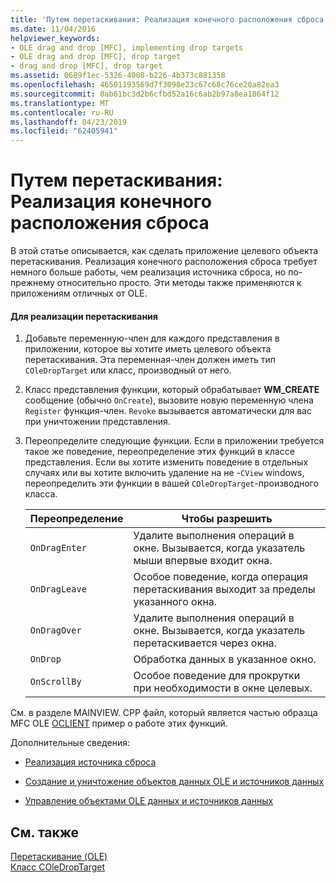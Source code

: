 ```yaml
---
title: 'Путем перетаскивания: Реализация конечного расположения сброса'
ms.date: 11/04/2016
helpviewer_keywords:
- OLE drag and drop [MFC], implementing drop targets
- OLE drag and drop [MFC], drop target
- drag and drop [MFC], drop target
ms.assetid: 0689f1ec-5326-4008-b226-4b373c881358
ms.openlocfilehash: 46501193569d7f3098e23c67c68c76ce20a82ea3
ms.sourcegitcommit: 0ab61bc3d2b6cfbd52a16c6ab2b97a8ea1864f12
ms.translationtype: MT
ms.contentlocale: ru-RU
ms.lasthandoff: 04/23/2019
ms.locfileid: "62405941"
---
```

# <a name="drag-and-drop-implementing-a-drop-target"></a>Путем перетаскивания: Реализация конечного расположения сброса

В этой статье описывается, как сделать приложение целевого объекта перетаскивания. Реализация конечного расположения сброса требует немного больше работы, чем реализация источника сброса, но по-прежнему относительно просто. Эти методы также применяются к приложениям отличных от OLE.

#### <a name="to-implement-a-drop-target"></a>Для реализации перетаскивания

1. Добавьте переменную-член для каждого представления в приложении, которое вы хотите иметь целевого объекта перетаскивания. Эта переменная-член должен иметь тип `COleDropTarget` или класс, производный от него.

1. Класс представления функции, который обрабатывает **WM_CREATE** сообщение (обычно `OnCreate`), вызовите новую переменную члена `Register` функция-член. `Revoke` вызывается автоматически для вас при уничтожении представления.

1. Переопределите следующие функции. Если в приложении требуется такое же поведение, переопределение этих функций в классе представления. Если вы хотите изменить поведение в отдельных случаях или вы хотите включить удаление на не -`CView` windows, переопределить эти функции в вашей `COleDropTarget`-производного класса.

    |Переопределение|Чтобы разрешить|
    |--------------|--------------|
    |`OnDragEnter`|Удалите выполнения операций в окне. Вызывается, когда указатель мыши впервые входит окна.|
    |`OnDragLeave`|Особое поведение, когда операция перетаскивания выходит за пределы указанного окна.|
    |`OnDragOver`|Удалите выполнения операций в окне. Вызывается, когда указатель перетаскивается через окна.|
    |`OnDrop`|Обработка данных в указанное окно.|
    |`OnScrollBy`|Особое поведение для прокрутки при необходимости в окне целевых.|

См. в разделе MAINVIEW. CPP файл, который является частью образца MFC OLE [OCLIENT](../overview/visual-cpp-samples.md) пример о работе этих функций.

Дополнительные сведения:

- [Реализация источника сброса](../mfc/drag-and-drop-implementing-a-drop-source.md)

- [Создание и уничтожение объектов данных OLE и источников данных](../mfc/data-objects-and-data-sources-creation-and-destruction.md)

- [Управление объектами OLE данных и источников данных](../mfc/data-objects-and-data-sources-manipulation.md)

## <a name="see-also"></a>См. также

[Перетаскивание (OLE)](../mfc/drag-and-drop-ole.md)<br/>
[Класс COleDropTarget](../mfc/reference/coledroptarget-class.md)
